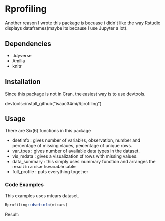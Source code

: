 # Rprofiling
Another reason I wrote this package is becuase i didn't like the way Rstudio displays dataframes(maybe its because I use Jupyter a lot).


## Dependencies
* tidyverse
* Amilia
* knitr

## Installation
Since this package is not in Cran, the easiest way is to use devtools.

devtools::install_github("isaac34mi/Rprofiling")

## Usage
 There are Six(6) functions in this package
 * dsetinfo     : gives number of variables, observation, number and percentage of missing vlaues, percentage of unique rows.
 * var_tpes     : gives number of available data types in the dataset.
 * vis_mdata    : gives a visualization of rows with missing values.
 * data_summary : this simply uses mummary function and arranges the result in a nice hovarable table
 * full_profile : puts everything together 
 
 ### Code Examples
 This examples uses mtcars dataset.
 
 ```r
 Rprofiling::dsetinfo(mtcars)
 ```
 Result:
 
 
